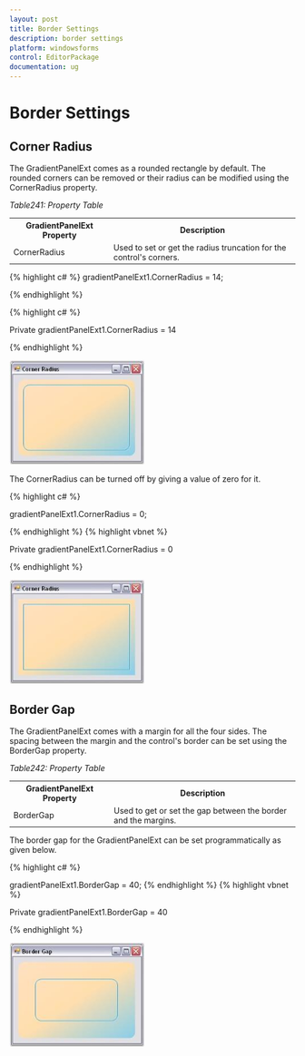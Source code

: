 ```yaml
---
layout: post
title: Border Settings
description: border settings
platform: windowsforms
control: EditorPackage 
documentation: ug
---
```

# Border Settings

## Corner Radius 

The GradientPanelExt comes as a rounded rectangle by default. The rounded corners can be removed or their radius can be modified using the CornerRadius property.

_Table241: Property Table_

<table>
<tr>
<th>
GradientPanelExt Property</th><th>
Description</th></tr>
<tr>
<td>
CornerRadius</td><td>
Used to set or get the radius truncation for the control's corners.</td></tr>
</table>





{% highlight c# %}
gradientPanelExt1.CornerRadius = 14;

{% endhighlight  %}


{% highlight c# %}


Private gradientPanelExt1.CornerRadius = 14

{% endhighlight  %}

![](GradientPanelExt_images/Overview_img388.jpeg)



The CornerRadius can be turned off by giving a value of zero for it.



{% highlight c# %}

gradientPanelExt1.CornerRadius = 0;


{% endhighlight  %}
{% highlight vbnet %}




Private gradientPanelExt1.CornerRadius = 0

{% endhighlight  %}

![](GradientPanelExt_images/Overview_img389.jpeg)



## Border Gap

The GradientPanelExt comes with a margin for all the four sides. The spacing between the margin and the control's border can be set using the BorderGap property.

_Table242: Property Table_

<table>
<tr>
<th>
GradientPanelExt Property</th><th>
Description</th></tr>
<tr>
<td>
BorderGap</td><td>
Used to get or set the gap between the border and the margins.</td></tr>
</table>


The border gap for the GradientPanelExt can be set programmatically as given below.



{% highlight c# %}

gradientPanelExt1.BorderGap = 40;
{% endhighlight  %}
{% highlight vbnet %}






Private gradientPanelExt1.BorderGap = 40

{% endhighlight  %}

![](GradientPanelExt_images/Overview_img390.jpeg)


